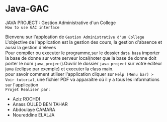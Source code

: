 # Java-GAC  

JAVA PROJECT : Gestion Administrative d'un College  
`How to use GAC interface`  


Bienvenu sur l'applcation de `Gestion Administrative d'un College`   
L'objective de l'application est la gestion des cours, la gestion d'absence et aussi la gestion d'eleves   
Pour compiler ou executer le programme,sur le dossier `data base` importer la base de donne sur votre serveur local(noter que la base de donne doit porter le nom `java_project`).Ouvrir le dossier `java project` sur votre editeur java (eclipse par exemple) et executer la class main.   
pour savoir comment utiliser l'application cliquer sur `Help (Menu bar) > Voir tutorial`, une fichier PDF va apparaître où il y a tous les informations sur l'application   
`Projet Realiser par:` 
  - Aziz ROCHDI   
  - Anass OULED BEN TAHAR
  - Abdoulaye CAMARA
  - Noureddine ELALJA
